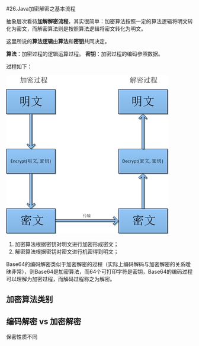#26.Java加密解密之基本流程

抽象层次看待**加解解密流程**，其实很简单：加密算法按照一定的算法逻辑将明文转化为密文，而解密算法则是按照算法逻辑将密文转化为明文。

这里所说的**算法逻辑**由**算法**和**密钥**共同决定。

**算法**：加密过程的逻辑运算过程。
**密钥**：加密过程的编码参照数据。

过程如下：

![](images/26-1.jpg)

1. 加密算法根据密钥对明文进行加密形成密文；
2. 解密算法根据密钥对密文进行机密得到明文；

Base64的编码解密类似于加密解密的过程（实际上编码解码与加密解密的关系暧昧非常），则Base64是加密算法，而64个可打印字符是密钥，Base64的编码过程可以理解为加密过程，而解码过程称之为解密。

## 加密算法类别

## 编码解密 vs 加密解密

保密性质不同

